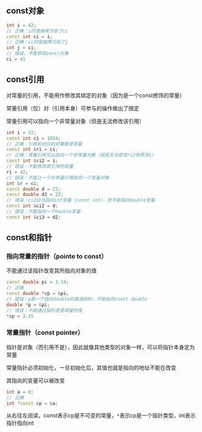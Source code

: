 

## const对象

``` c++
int i = 42;
// 正确：i的值被拷贝给了ci
const int ci = i;
// 正确：ci的值被拷贝给了j
int j = ci;
// 错误，不能修改const对象
ci = 41
```

## const引用

对常量的引用，不能用作修改其绑定的对象（因为是一个const修饰的常量）

常量引用（仅）对（引用本身）可参与的操作做出了限定

常量引用可以指向一个非常量对象（但是无法修改该引用）

``` c++
int i = 32;
const int ci = 1024;
// 正确：引用和对应的对象都是常量
const int &ri = ci;
// 正确：常量引用可以指向一个非常量对象（但是无法修改ri2来修改i）
const int &ri2 = i;
// 错误：不能修改其引用的常量
ri = 42;
// 错误：不能让一个非常量引用指向一个常量对象
int &r = ci;
const double d = 22;
const double d2 = 23;
// 错误：ci2应当指向int常量（const int），而不能指向double常量
const int &ci2 = d;
// 错误：不能指向一个double变量
const int &ci3 = d2;
```

## const和指针

### 指向常量的指针（pointe to const）

不能通过该指针改变其所指向对象的值

``` c++
const double pi = 3.14;
// 正确
const double *cp = &pi;
// 错误：p是一个指向double的普通指针，不能指向const double
double *p = &pi;
// 错误：不能通过指针改变常量的值
*cp = 3.15
```

### 常量指针（const pointer）

指针是对象（而引用不是），因此就像其他类型的对象一样，可以将指针本身定为常量

常量指针必须初始化，一旦初始化后，其值也就是指向的地址不能在改变

其指向的变量可以被改变

``` c++
int a = 0;
// 正确
int *const cp = &a;
```

从右往左阅读，const表示cp是不可变的常量，`*`表示cp是一个指针类型，int表示指针指向int